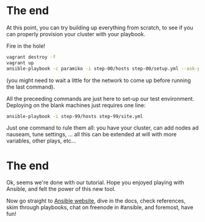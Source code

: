 # The end

At this point, you can try building up everything from scratch, to see
if you can properly provision your cluster with your playbook.

Fire in the hole!

```bash
vagrant destroy -f
vagrant up
ansible-playbook -c paramiko -i step-00/hosts step-00/setup.yml --ask-pass --sudo
```

(you might need to wait a little for the network to come up before
running the last command).

All the preceeding commands are just here to set-up our test
environment. Deploying on the blank machines just requires one line:

```bash
ansible-playbook -i step-99/hosts step-99/site.yml
```

Just one command to rule them all: you have your cluster, can add nodes ad
nauseam, tune settings, ... all this can be extended at will with more variables, 
other plays, etc...

# The end

Ok, seems we're done with our tutorial. Hope you enjoyed playing with Ansible, and 
felt the power of this new tool.

Now go straight to [Ansible website](http://ansible.cc), dive in the docs, check references, 
skim through playbooks, chat on freenode in #ansible, and foremost, have fun!
